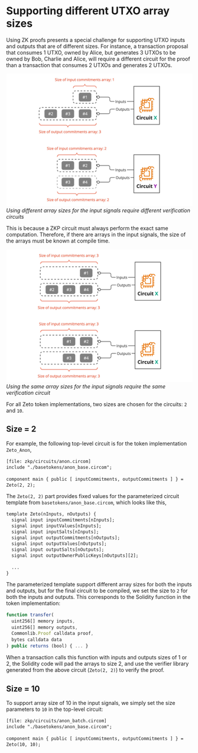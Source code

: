 # Supporting different UTXO array sizes

Using ZK proofs presents a special challenge for supporting UTXO inputs and outputs that are of different sizes. For instance, a transaction proposal that consumes 1 UTXO, owned by Alice, but generates 3 UTXOs to be owned by Bob, Charlie and Alice, will require a different circuit for the proof than a transaction that consumes 2 UTXOs and generates 2 UTXOs.

![different circuits](../images/array-sizes-different-circuits.jpg)
_Using different array sizes for the input signals require different verification circuits_

This is because a ZKP circuit must always perform the exact same computation. Therefore, if there are arrays in the input signals, the size of the arrays must be known at compile time.

![same circuit](../images/array-sizes-same-circuit.jpg)
_Using the same array sizes for the input signals require the same verification circuit_

For all Zeto token implementations, two sizes are chosen for the circuits: `2` and `10`.

## Size = 2

For example, the following top-level circuit is for the token implementation `Zeto_Anon`,

```
[file: zkp/circuits/anon.circom]
include "./basetokens/anon_base.circom";

component main { public [ inputCommitments, outputCommitments ] } = Zeto(2, 2);
```

The `Zeto(2, 2)` part provides fixed values for the parameterized circuit template from `basetokens/anon_base.circom`, which looks like this,

```
template Zeto(nInputs, nOutputs) {
  signal input inputCommitments[nInputs];
  signal input inputValues[nInputs];
  signal input inputSalts[nInputs];
  signal input outputCommitments[nOutputs];
  signal input outputValues[nOutputs];
  signal input outputSalts[nOutputs];
  signal input outputOwnerPublicKeys[nOutputs][2];

  ...
}
```

The parameterized template support different array sizes for both the inputs and outputs, but for the final circuit to be compiled, we set the size to `2` for both the inputs and outputs. This corresponds to the Solidity function in the token implementation:

```javascript
function transfer(
  uint256[] memory inputs,
  uint256[] memory outputs,
  Commonlib.Proof calldata proof,
  bytes calldata data
) public returns (bool) { ... }
```

When a transaction calls this function with inputs and outputs sizes of 1 or 2, the Solidity code will pad the arrays to size 2, and use the verifier library generated from the above circuit (`Zeto(2, 2)`) to verify the proof.

## Size = 10

To support array size of 10 in the input signals, we simply set the size parameters to `10` in the top-level circuit:

```
[file: zkp/circuits/anon_batch.circom]
include "./basetokens/anon_base.circom";

component main { public [ inputCommitments, outputCommitments ] } = Zeto(10, 10);
```
